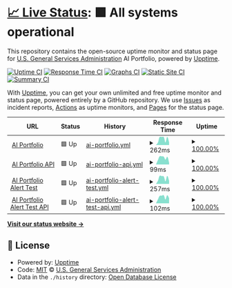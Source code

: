 # [📈 Live Status](https://gsa.github.io/ai-experience-sharing-upptime): <!--live status--> **🟩 All systems operational**

This repository contains the open-source uptime monitor and status page for [U.S. General Services Administration](https://open.gsa.gov) AI Portfolio, powered by [Upptime](https://github.com/upptime/upptime).

[![Uptime CI](https://github.com/gsa/ai-experience-sharing-upptime/workflows/Uptime%20CI/badge.svg)](https://github.com/gsa/ai-experience-sharing-upptime/actions?query=workflow%3A%22Uptime+CI%22)
[![Response Time CI](https://github.com/gsa/ai-experience-sharing-upptime/workflows/Response%20Time%20CI/badge.svg)](https://github.com/gsa/ai-experience-sharing-upptime/actions?query=workflow%3A%22Response+Time+CI%22)
[![Graphs CI](https://github.com/gsa/ai-experience-sharing-upptime/workflows/Graphs%20CI/badge.svg)](https://github.com/gsa/ai-experience-sharing-upptime/actions?query=workflow%3A%22Graphs+CI%22)
[![Static Site CI](https://github.com/gsa/ai-experience-sharing-upptime/workflows/Static%20Site%20CI/badge.svg)](https://github.com/gsa/ai-experience-sharing-upptime/actions?query=workflow%3A%22Static+Site+CI%22)
[![Summary CI](https://github.com/gsa/ai-experience-sharing-upptime/workflows/Summary%20CI/badge.svg)](https://github.com/gsa/ai-experience-sharing-upptime/actions?query=workflow%3A%22Summary+CI%22)

With [Upptime](https://upptime.js.org), you can get your own unlimited and free uptime monitor and status page, powered entirely by a GitHub repository. We use [Issues](https://github.com/gsa/ai-experience-sharing-upptime/issues) as incident reports, [Actions](https://github.com/gsa/ai-experience-sharing-upptime/actions) as uptime monitors, and [Pages](https://gsa.github.io/ai-experience-sharing-upptime) for the status page.

<!--start: status pages-->
<!-- This summary is generated by Upptime (https://github.com/upptime/upptime) -->
<!-- Do not edit this manually, your changes will be overwritten -->
<!-- prettier-ignore -->
| URL | Status | History | Response Time | Uptime |
| --- | ------ | ------- | ------------- | ------ |
| <img alt="" src="https://favicons.githubusercontent.com/strapi-api-host-prod.app.cloud.gov" height="13"> [AI Portfolio](https://strapi-api-host-prod.app.cloud.gov) | 🟩 Up | [ai-portfolio.yml](https://github.com/GSA/ai-experience-sharing-upptime/commits/HEAD/history/ai-portfolio.yml) | <details><summary><img alt="Response time graph" src="./graphs/ai-portfolio/response-time-week.png" height="20"> 262ms</summary><br><a href="https://gsa.github.io/ai-experience-sharing-upptime/history/ai-portfolio"><img alt="Response time 312" src="https://img.shields.io/endpoint?url=https%3A%2F%2Fraw.githubusercontent.com%2FGSA%2Fai-experience-sharing-upptime%2FHEAD%2Fapi%2Fai-portfolio%2Fresponse-time.json"></a><br><a href="https://gsa.github.io/ai-experience-sharing-upptime/history/ai-portfolio"><img alt="24-hour response time 112" src="https://img.shields.io/endpoint?url=https%3A%2F%2Fraw.githubusercontent.com%2FGSA%2Fai-experience-sharing-upptime%2FHEAD%2Fapi%2Fai-portfolio%2Fresponse-time-day.json"></a><br><a href="https://gsa.github.io/ai-experience-sharing-upptime/history/ai-portfolio"><img alt="7-day response time 262" src="https://img.shields.io/endpoint?url=https%3A%2F%2Fraw.githubusercontent.com%2FGSA%2Fai-experience-sharing-upptime%2FHEAD%2Fapi%2Fai-portfolio%2Fresponse-time-week.json"></a><br><a href="https://gsa.github.io/ai-experience-sharing-upptime/history/ai-portfolio"><img alt="30-day response time 301" src="https://img.shields.io/endpoint?url=https%3A%2F%2Fraw.githubusercontent.com%2FGSA%2Fai-experience-sharing-upptime%2FHEAD%2Fapi%2Fai-portfolio%2Fresponse-time-month.json"></a><br><a href="https://gsa.github.io/ai-experience-sharing-upptime/history/ai-portfolio"><img alt="1-year response time 312" src="https://img.shields.io/endpoint?url=https%3A%2F%2Fraw.githubusercontent.com%2FGSA%2Fai-experience-sharing-upptime%2FHEAD%2Fapi%2Fai-portfolio%2Fresponse-time-year.json"></a></details> | <details><summary><a href="https://gsa.github.io/ai-experience-sharing-upptime/history/ai-portfolio">100.00%</a></summary><a href="https://gsa.github.io/ai-experience-sharing-upptime/history/ai-portfolio"><img alt="All-time uptime 100.00%" src="https://img.shields.io/endpoint?url=https%3A%2F%2Fraw.githubusercontent.com%2FGSA%2Fai-experience-sharing-upptime%2FHEAD%2Fapi%2Fai-portfolio%2Fuptime.json"></a><br><a href="https://gsa.github.io/ai-experience-sharing-upptime/history/ai-portfolio"><img alt="24-hour uptime 100.00%" src="https://img.shields.io/endpoint?url=https%3A%2F%2Fraw.githubusercontent.com%2FGSA%2Fai-experience-sharing-upptime%2FHEAD%2Fapi%2Fai-portfolio%2Fuptime-day.json"></a><br><a href="https://gsa.github.io/ai-experience-sharing-upptime/history/ai-portfolio"><img alt="7-day uptime 100.00%" src="https://img.shields.io/endpoint?url=https%3A%2F%2Fraw.githubusercontent.com%2FGSA%2Fai-experience-sharing-upptime%2FHEAD%2Fapi%2Fai-portfolio%2Fuptime-week.json"></a><br><a href="https://gsa.github.io/ai-experience-sharing-upptime/history/ai-portfolio"><img alt="30-day uptime 100.00%" src="https://img.shields.io/endpoint?url=https%3A%2F%2Fraw.githubusercontent.com%2FGSA%2Fai-experience-sharing-upptime%2FHEAD%2Fapi%2Fai-portfolio%2Fuptime-month.json"></a><br><a href="https://gsa.github.io/ai-experience-sharing-upptime/history/ai-portfolio"><img alt="1-year uptime 100.00%" src="https://img.shields.io/endpoint?url=https%3A%2F%2Fraw.githubusercontent.com%2FGSA%2Fai-experience-sharing-upptime%2FHEAD%2Fapi%2Fai-portfolio%2Fuptime-year.json"></a></details>
| <img alt="" src="https://favicons.githubusercontent.com/strapi-api-host-prod.app.cloud.gov" height="13"> [AI Portfolio API](https://strapi-api-host-prod.app.cloud.gov/api-pages?slug=homepage) | 🟩 Up | [ai-portfolio-api.yml](https://github.com/GSA/ai-experience-sharing-upptime/commits/HEAD/history/ai-portfolio-api.yml) | <details><summary><img alt="Response time graph" src="./graphs/ai-portfolio-api/response-time-week.png" height="20"> 99ms</summary><br><a href="https://gsa.github.io/ai-experience-sharing-upptime/history/ai-portfolio-api"><img alt="Response time 108" src="https://img.shields.io/endpoint?url=https%3A%2F%2Fraw.githubusercontent.com%2FGSA%2Fai-experience-sharing-upptime%2FHEAD%2Fapi%2Fai-portfolio-api%2Fresponse-time.json"></a><br><a href="https://gsa.github.io/ai-experience-sharing-upptime/history/ai-portfolio-api"><img alt="24-hour response time 80" src="https://img.shields.io/endpoint?url=https%3A%2F%2Fraw.githubusercontent.com%2FGSA%2Fai-experience-sharing-upptime%2FHEAD%2Fapi%2Fai-portfolio-api%2Fresponse-time-day.json"></a><br><a href="https://gsa.github.io/ai-experience-sharing-upptime/history/ai-portfolio-api"><img alt="7-day response time 99" src="https://img.shields.io/endpoint?url=https%3A%2F%2Fraw.githubusercontent.com%2FGSA%2Fai-experience-sharing-upptime%2FHEAD%2Fapi%2Fai-portfolio-api%2Fresponse-time-week.json"></a><br><a href="https://gsa.github.io/ai-experience-sharing-upptime/history/ai-portfolio-api"><img alt="30-day response time 107" src="https://img.shields.io/endpoint?url=https%3A%2F%2Fraw.githubusercontent.com%2FGSA%2Fai-experience-sharing-upptime%2FHEAD%2Fapi%2Fai-portfolio-api%2Fresponse-time-month.json"></a><br><a href="https://gsa.github.io/ai-experience-sharing-upptime/history/ai-portfolio-api"><img alt="1-year response time 108" src="https://img.shields.io/endpoint?url=https%3A%2F%2Fraw.githubusercontent.com%2FGSA%2Fai-experience-sharing-upptime%2FHEAD%2Fapi%2Fai-portfolio-api%2Fresponse-time-year.json"></a></details> | <details><summary><a href="https://gsa.github.io/ai-experience-sharing-upptime/history/ai-portfolio-api">100.00%</a></summary><a href="https://gsa.github.io/ai-experience-sharing-upptime/history/ai-portfolio-api"><img alt="All-time uptime 100.00%" src="https://img.shields.io/endpoint?url=https%3A%2F%2Fraw.githubusercontent.com%2FGSA%2Fai-experience-sharing-upptime%2FHEAD%2Fapi%2Fai-portfolio-api%2Fuptime.json"></a><br><a href="https://gsa.github.io/ai-experience-sharing-upptime/history/ai-portfolio-api"><img alt="24-hour uptime 100.00%" src="https://img.shields.io/endpoint?url=https%3A%2F%2Fraw.githubusercontent.com%2FGSA%2Fai-experience-sharing-upptime%2FHEAD%2Fapi%2Fai-portfolio-api%2Fuptime-day.json"></a><br><a href="https://gsa.github.io/ai-experience-sharing-upptime/history/ai-portfolio-api"><img alt="7-day uptime 100.00%" src="https://img.shields.io/endpoint?url=https%3A%2F%2Fraw.githubusercontent.com%2FGSA%2Fai-experience-sharing-upptime%2FHEAD%2Fapi%2Fai-portfolio-api%2Fuptime-week.json"></a><br><a href="https://gsa.github.io/ai-experience-sharing-upptime/history/ai-portfolio-api"><img alt="30-day uptime 100.00%" src="https://img.shields.io/endpoint?url=https%3A%2F%2Fraw.githubusercontent.com%2FGSA%2Fai-experience-sharing-upptime%2FHEAD%2Fapi%2Fai-portfolio-api%2Fuptime-month.json"></a><br><a href="https://gsa.github.io/ai-experience-sharing-upptime/history/ai-portfolio-api"><img alt="1-year uptime 100.00%" src="https://img.shields.io/endpoint?url=https%3A%2F%2Fraw.githubusercontent.com%2FGSA%2Fai-experience-sharing-upptime%2FHEAD%2Fapi%2Fai-portfolio-api%2Fuptime-year.json"></a></details>
| <img alt="" src="https://favicons.githubusercontent.com/strapi-api-host-staging.app.cloud.gov" height="13"> [AI Portfolio Alert Test](https://strapi-api-host-staging.app.cloud.gov) | 🟩 Up | [ai-portfolio-alert-test.yml](https://github.com/GSA/ai-experience-sharing-upptime/commits/HEAD/history/ai-portfolio-alert-test.yml) | <details><summary><img alt="Response time graph" src="./graphs/ai-portfolio-alert-test/response-time-week.png" height="20"> 257ms</summary><br><a href="https://gsa.github.io/ai-experience-sharing-upptime/history/ai-portfolio-alert-test"><img alt="Response time 301" src="https://img.shields.io/endpoint?url=https%3A%2F%2Fraw.githubusercontent.com%2FGSA%2Fai-experience-sharing-upptime%2FHEAD%2Fapi%2Fai-portfolio-alert-test%2Fresponse-time.json"></a><br><a href="https://gsa.github.io/ai-experience-sharing-upptime/history/ai-portfolio-alert-test"><img alt="24-hour response time 111" src="https://img.shields.io/endpoint?url=https%3A%2F%2Fraw.githubusercontent.com%2FGSA%2Fai-experience-sharing-upptime%2FHEAD%2Fapi%2Fai-portfolio-alert-test%2Fresponse-time-day.json"></a><br><a href="https://gsa.github.io/ai-experience-sharing-upptime/history/ai-portfolio-alert-test"><img alt="7-day response time 257" src="https://img.shields.io/endpoint?url=https%3A%2F%2Fraw.githubusercontent.com%2FGSA%2Fai-experience-sharing-upptime%2FHEAD%2Fapi%2Fai-portfolio-alert-test%2Fresponse-time-week.json"></a><br><a href="https://gsa.github.io/ai-experience-sharing-upptime/history/ai-portfolio-alert-test"><img alt="30-day response time 294" src="https://img.shields.io/endpoint?url=https%3A%2F%2Fraw.githubusercontent.com%2FGSA%2Fai-experience-sharing-upptime%2FHEAD%2Fapi%2Fai-portfolio-alert-test%2Fresponse-time-month.json"></a><br><a href="https://gsa.github.io/ai-experience-sharing-upptime/history/ai-portfolio-alert-test"><img alt="1-year response time 301" src="https://img.shields.io/endpoint?url=https%3A%2F%2Fraw.githubusercontent.com%2FGSA%2Fai-experience-sharing-upptime%2FHEAD%2Fapi%2Fai-portfolio-alert-test%2Fresponse-time-year.json"></a></details> | <details><summary><a href="https://gsa.github.io/ai-experience-sharing-upptime/history/ai-portfolio-alert-test">100.00%</a></summary><a href="https://gsa.github.io/ai-experience-sharing-upptime/history/ai-portfolio-alert-test"><img alt="All-time uptime 99.58%" src="https://img.shields.io/endpoint?url=https%3A%2F%2Fraw.githubusercontent.com%2FGSA%2Fai-experience-sharing-upptime%2FHEAD%2Fapi%2Fai-portfolio-alert-test%2Fuptime.json"></a><br><a href="https://gsa.github.io/ai-experience-sharing-upptime/history/ai-portfolio-alert-test"><img alt="24-hour uptime 100.00%" src="https://img.shields.io/endpoint?url=https%3A%2F%2Fraw.githubusercontent.com%2FGSA%2Fai-experience-sharing-upptime%2FHEAD%2Fapi%2Fai-portfolio-alert-test%2Fuptime-day.json"></a><br><a href="https://gsa.github.io/ai-experience-sharing-upptime/history/ai-portfolio-alert-test"><img alt="7-day uptime 100.00%" src="https://img.shields.io/endpoint?url=https%3A%2F%2Fraw.githubusercontent.com%2FGSA%2Fai-experience-sharing-upptime%2FHEAD%2Fapi%2Fai-portfolio-alert-test%2Fuptime-week.json"></a><br><a href="https://gsa.github.io/ai-experience-sharing-upptime/history/ai-portfolio-alert-test"><img alt="30-day uptime 100.00%" src="https://img.shields.io/endpoint?url=https%3A%2F%2Fraw.githubusercontent.com%2FGSA%2Fai-experience-sharing-upptime%2FHEAD%2Fapi%2Fai-portfolio-alert-test%2Fuptime-month.json"></a><br><a href="https://gsa.github.io/ai-experience-sharing-upptime/history/ai-portfolio-alert-test"><img alt="1-year uptime 99.58%" src="https://img.shields.io/endpoint?url=https%3A%2F%2Fraw.githubusercontent.com%2FGSA%2Fai-experience-sharing-upptime%2FHEAD%2Fapi%2Fai-portfolio-alert-test%2Fuptime-year.json"></a></details>
| <img alt="" src="https://favicons.githubusercontent.com/strapi-api-host-prod.app.cloud.gov" height="13"> [AI Portfolio Alert Test API](https://strapi-api-host-prod.app.cloud.gov/api-pages?slug=homepage) | 🟩 Up | [ai-portfolio-alert-test-api.yml](https://github.com/GSA/ai-experience-sharing-upptime/commits/HEAD/history/ai-portfolio-alert-test-api.yml) | <details><summary><img alt="Response time graph" src="./graphs/ai-portfolio-alert-test-api/response-time-week.png" height="20"> 102ms</summary><br><a href="https://gsa.github.io/ai-experience-sharing-upptime/history/ai-portfolio-alert-test-api"><img alt="Response time 109" src="https://img.shields.io/endpoint?url=https%3A%2F%2Fraw.githubusercontent.com%2FGSA%2Fai-experience-sharing-upptime%2FHEAD%2Fapi%2Fai-portfolio-alert-test-api%2Fresponse-time.json"></a><br><a href="https://gsa.github.io/ai-experience-sharing-upptime/history/ai-portfolio-alert-test-api"><img alt="24-hour response time 71" src="https://img.shields.io/endpoint?url=https%3A%2F%2Fraw.githubusercontent.com%2FGSA%2Fai-experience-sharing-upptime%2FHEAD%2Fapi%2Fai-portfolio-alert-test-api%2Fresponse-time-day.json"></a><br><a href="https://gsa.github.io/ai-experience-sharing-upptime/history/ai-portfolio-alert-test-api"><img alt="7-day response time 102" src="https://img.shields.io/endpoint?url=https%3A%2F%2Fraw.githubusercontent.com%2FGSA%2Fai-experience-sharing-upptime%2FHEAD%2Fapi%2Fai-portfolio-alert-test-api%2Fresponse-time-week.json"></a><br><a href="https://gsa.github.io/ai-experience-sharing-upptime/history/ai-portfolio-alert-test-api"><img alt="30-day response time 109" src="https://img.shields.io/endpoint?url=https%3A%2F%2Fraw.githubusercontent.com%2FGSA%2Fai-experience-sharing-upptime%2FHEAD%2Fapi%2Fai-portfolio-alert-test-api%2Fresponse-time-month.json"></a><br><a href="https://gsa.github.io/ai-experience-sharing-upptime/history/ai-portfolio-alert-test-api"><img alt="1-year response time 109" src="https://img.shields.io/endpoint?url=https%3A%2F%2Fraw.githubusercontent.com%2FGSA%2Fai-experience-sharing-upptime%2FHEAD%2Fapi%2Fai-portfolio-alert-test-api%2Fresponse-time-year.json"></a></details> | <details><summary><a href="https://gsa.github.io/ai-experience-sharing-upptime/history/ai-portfolio-alert-test-api">100.00%</a></summary><a href="https://gsa.github.io/ai-experience-sharing-upptime/history/ai-portfolio-alert-test-api"><img alt="All-time uptime 100.00%" src="https://img.shields.io/endpoint?url=https%3A%2F%2Fraw.githubusercontent.com%2FGSA%2Fai-experience-sharing-upptime%2FHEAD%2Fapi%2Fai-portfolio-alert-test-api%2Fuptime.json"></a><br><a href="https://gsa.github.io/ai-experience-sharing-upptime/history/ai-portfolio-alert-test-api"><img alt="24-hour uptime 100.00%" src="https://img.shields.io/endpoint?url=https%3A%2F%2Fraw.githubusercontent.com%2FGSA%2Fai-experience-sharing-upptime%2FHEAD%2Fapi%2Fai-portfolio-alert-test-api%2Fuptime-day.json"></a><br><a href="https://gsa.github.io/ai-experience-sharing-upptime/history/ai-portfolio-alert-test-api"><img alt="7-day uptime 100.00%" src="https://img.shields.io/endpoint?url=https%3A%2F%2Fraw.githubusercontent.com%2FGSA%2Fai-experience-sharing-upptime%2FHEAD%2Fapi%2Fai-portfolio-alert-test-api%2Fuptime-week.json"></a><br><a href="https://gsa.github.io/ai-experience-sharing-upptime/history/ai-portfolio-alert-test-api"><img alt="30-day uptime 100.00%" src="https://img.shields.io/endpoint?url=https%3A%2F%2Fraw.githubusercontent.com%2FGSA%2Fai-experience-sharing-upptime%2FHEAD%2Fapi%2Fai-portfolio-alert-test-api%2Fuptime-month.json"></a><br><a href="https://gsa.github.io/ai-experience-sharing-upptime/history/ai-portfolio-alert-test-api"><img alt="1-year uptime 100.00%" src="https://img.shields.io/endpoint?url=https%3A%2F%2Fraw.githubusercontent.com%2FGSA%2Fai-experience-sharing-upptime%2FHEAD%2Fapi%2Fai-portfolio-alert-test-api%2Fuptime-year.json"></a></details>

<!--end: status pages-->

[**Visit our status website →**](https://gsa.github.io/ai-experience-sharing-upptime)

## 📄 License

- Powered by: [Upptime](https://github.com/upptime/upptime)
- Code: [MIT](./LICENSE) © [U.S. General Services Administration](https://open.gsa.gov)
- Data in the `./history` directory: [Open Database License](https://opendatacommons.org/licenses/odbl/1-0/)
